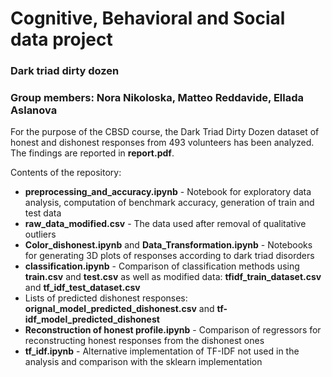 # Cognitive, Behavioral and Social data project
### Dark triad dirty dozen

### Group members: Nora Nikoloska, Matteo Reddavide, Ellada Aslanova

For the purpose of the CBSD course, the Dark Triad Dirty Dozen dataset of honest and dishonest responses 
from 493 volunteers has been analyzed. The findings are reported in **report.pdf**.

Contents of the repository:

- **preprocessing_and_accuracy.ipynb** - Notebook for exploratory data analysis, computation of benchmark accuracy, generation of train and test data
- **raw_data_modified.csv** - The data used after removal of qualitative outliers
- **Color_dishonest.ipynb** and **Data_Transformation.ipynb** - Notebooks for generating 3D plots of responses according to dark triad disorders
- **classification.ipynb** - Comparison of classification methods using **train.csv** and **test.csv** as well as modified data: **tfidf_train_dataset.csv**
and **tf_idf_test_dataset.csv**
- Lists of predicted dishonest responses: **orignal_model_predicted_dishonest.csv** and **tf-idf_model_predicted_dishonest**
- **Reconstruction of honest profile.ipynb** - Comparison of regressors for reconstructing honest responses from the dishonest ones
- **tf_idf.ipynb** - Alternative implementation of TF-IDF not used in the analysis and comparison with the sklearn implementation

